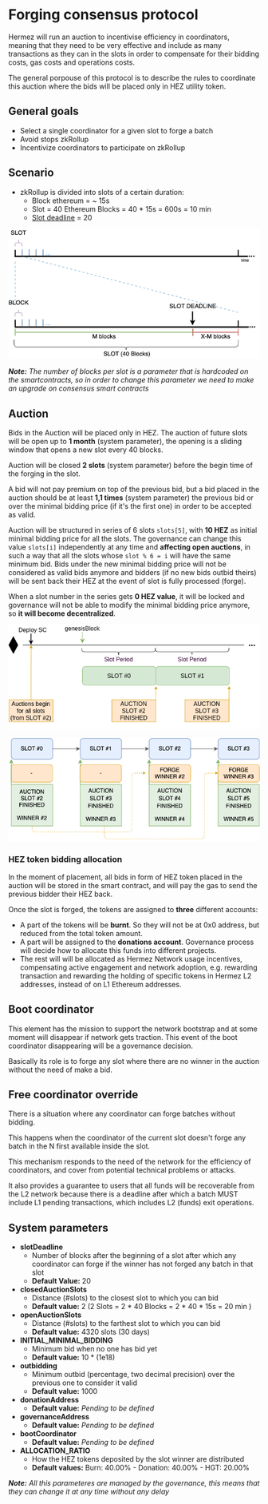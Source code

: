 # Forging consensus protocol

Hermez will run an auction to incentivise efficiency in coordinators, meaning that they need to be very effective and include as many transactions as they can in the slots in order to compensate for their bidding costs, gas costs and operations costs.

The general porpouse of this protocol is to describe the rules to coordinate this auction where the bids will be placed only in HEZ utility token.

## General goals

- Select a single coordinator for a given slot to forge a batch
- Avoid stops zkRollup
- Incentivize coordinators to participate on zkRollup

## Scenario

- zkRollup is divided into slots of a certain duration:
  - Block ethereum = ~ 15s
  - Slot = 40 Ethereum Blocks = 40 \* 15s = 600s = 10 min
  - [Slot deadline](#free-coordinator-override) = 20

![](consensus-1.png)

_**Note:** The number of blocks per slot is a parameter that is hardcoded on the smartcontracts, so in order to change this parameter we need to make an upgrade on consensus smart contracts_

## Auction

Bids in the Auction will be placed only in HEZ. The auction of future slots will be open up to **1 month** (system parameter), the opening is a sliding window that opens a new slot every 40 blocks.

Auction will be closed **2 slots** (system parameter) before the begin time of the forging in the slot.

A bid will not pay premium on top of the previous bid, but a bid placed in the auction should be at least **1,1 times** (system parameter) the previous bid or over the minimal bidding price (if it's the first one) in order to be accepted as valid.

Auction will be structured in series of 6 slots `slots[5]`, with **10 HEZ** as initial minimal bidding price for all the slots. The governance can change this value `slots[i]` independently at any time and **affecting open auctions**, in such a way that all the slots whose `slot % 6 = i` will have the same minimum bid. Bids under the new minimal bidding price will not be considered as valid bids anymore and bidders (if no new bids outbid theirs) will be sent back their HEZ at the event of slot is fully processed (forge).

When a slot number in the series gets **0 HEZ value**, it will be locked and governance will not be able to modify the minimal bidding price anymore, so **it will become decentralized**.

![](consensus-2.png)

![](consensus-3.png)

### HEZ token bidding allocation

In the moment of placement, all bids in form of HEZ token placed in the auction will be stored in the smart contract, and will pay the gas to send the previous bidder their HEZ back.

Once the slot is forged, the tokens are assigned to **three** different accounts:

- A part of the tokens will be **burnt**. So they will not be at 0x0 address, but reduced from the total token amount.
- A part will be assigned to the **donations account**. Governance process will decide how to allocate this funds into different projects.
- The rest will will be allocated as Hermez Network usage incentives, compensating active engagement and network adoption, e.g. rewarding transaction and rewarding the holding of specific tokens in Hermez L2 addresses, instead of on L1 Ethereum addresses. 

## Boot coordinator

This element has the mission to support the network bootstrap and at some moment will disappear if network gets traction. This event of the boot coordinator disappearing will be a governance decision.

Basically its role is to forge any slot where there are no winner in the auction without the need of make a bid.

## Free coordinator override

There is a situation where any coordinator can forge batches without bidding.

This happens when the coordinator of the current slot doesn't forge any batch in the N first available inside the slot.

This mechanism responds to the need of the network for the efficiency of coordinators, and cover from potential technical problems or attacks.

It also provides a guarantee to users that all funds will be recoverable from the L2 network because there is a deadline after which a batch MUST include L1 pending transactions, which includes L2 (funds) exit operations.

## System parameters

- **slotDeadline**
  - Number of blocks after the beginning of a slot after which any coordinator can forge if the winner has not forged any batch in that slot
  - **Default Value:** 20
- **closedAuctionSlots**
  - Distance (#slots) to the closest slot to which you can bid
  - **Default value:** 2 (2 Slots = 2 \* 40 Blocks = 2 \* 40 \* 15s = 20 min )
- **openAuctionSlots**
  - Distance (#slots) to the farthest slot to which you can bid 
  - **Default value:** 4320 slots (30 days)
- **INITIAL_MINIMAL_BIDDING**
  - Minimum bid when no one has bid yet
  - **Default value:** 10 * (1e18)
- **outbidding**
  - Minimum outbid (percentage, two decimal precision) over the previous one to consider it valid
  - **Default value:** 1000
- **donationAddress**
  - **Default value:** _Pending to be defined_
- **governanceAddress**
  - **Default value:** _Pending to be defined_
- **bootCoordinator**
  - **Default value:** _Pending to be defined_
- **ALLOCATION_RATIO**
  - How the HEZ tokens deposited by the slot winner are distributed
  - **Default values:** Burn: 40.00% - Donation: 40.00% - HGT: 20.00%

_**Note:** All this parameteres are managed by the governance, this means that they can change it at any time without any delay_
